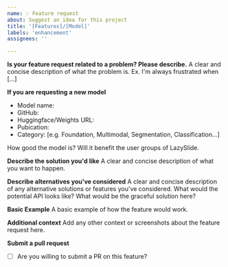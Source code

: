 ```yaml
---
name: 💡 Feature request
about: Suggest an idea for this project
title: '[Features]/[Model]'
labels: 'enhancement'
assignees: ''

---
```


**Is your feature request related to a problem? Please describe.**
A clear and concise description of what the problem is. Ex. I'm always frustrated when [...]

**If you are requesting a new model**
- Model name:
- GitHub:
- Huggingface/Weights URL:
- Pubication:
- Category: [e.g. Foundation, Multimodal, Segmentation, Classification...]

How good the model is? Will it benefit the user groups of LazySlide.

**Describe the solution you'd like**
A clear and concise description of what you want to happen.

**Describe alternatives you've considered**
A clear and concise description of any alternative solutions or features you've considered. What would the potential API looks like? What would be the graceful solution here?

**Basic Example**
A basic example of how the feature would work.

**Additional context**
Add any other context or screenshots about the feature request here.

**Submit a pull request**
- [ ] Are you willing to submit a PR on this feature?
